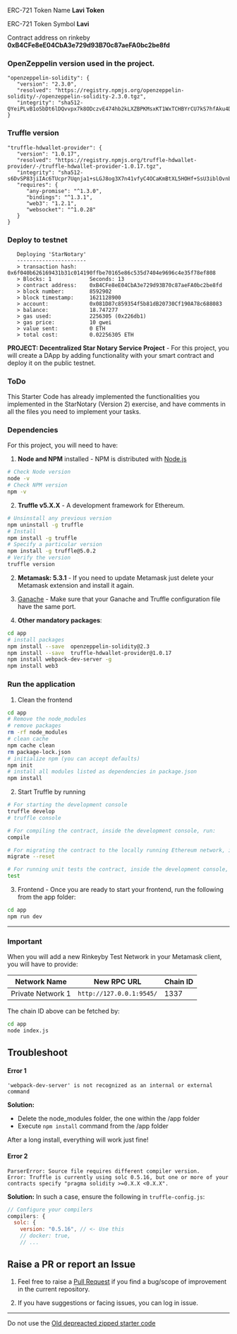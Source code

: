 ERC-721 Token Name
**Lavi Token**
   
ERC-721 Token Symbol
**Lavi**

Contract address on rinkeby
**0xB4CFe8eE04CbA3e729d93B70c87aeFA0bc2be8fd**



### OpenZeppelin version used in the project.

```
"openzeppelin-solidity": {
   "version": "2.3.0",
   "resolved": "https://registry.npmjs.org/openzeppelin-solidity/-/openzeppelin-solidity-2.3.0.tgz",
   "integrity": "sha512-QYeiPLvB1oSbDt6lDQvvpx7k8ODczvE474hb2kLXZBPKMsxKT1WxTCHBYrCU7kS7hfAku4DcJ0jqOyL+jvjwQw=="
}
```
    
### Truffle version

```
"truffle-hdwallet-provider": {
   "version": "1.0.17",
   "resolved": "https://registry.npmjs.org/truffle-hdwallet-provider/-/truffle-hdwallet-provider-1.0.17.tgz",
   "integrity": "sha512-s6DvSP83jiIAc6TUcpr7Uqnja1+sLGJ8og3X7n41vfyC4OCaKmBtXL5HOHf+SsU3iblOvnbFDgmN6Y1VBL/fsg==",
   "requires": {
      "any-promise": "^1.3.0",
      "bindings": "^1.3.1",
      "web3": "1.2.1",
      "websocket": "^1.0.28"
   }
}
```

### Deploy to testnet
```
   Deploying 'StarNotary'
   ----------------------
   > transaction hash:    0x6f040b626169431b31c014190ffbe70165e86c535d7404e9696c4e35f78ef808
   > Blocks: 1            Seconds: 13
   > contract address:    0xB4CFe8eE04CbA3e729d93B70c87aeFA0bc2be8fd
   > block number:        8592902
   > block timestamp:     1621128900
   > account:             0x081D87c859354f5b81dB20730Cf190A78c688083
   > balance:             18.747277
   > gas used:            2256305 (0x226db1)
   > gas price:           10 gwei
   > value sent:          0 ETH
   > total cost:          0.02256305 ETH
```


**PROJECT: Decentralized Star Notary Service Project** - For this project, you will create a DApp by adding functionality with your smart contract and deploy it on the public testnet.

### ToDo
This Starter Code has already implemented the functionalities you implemented in the StarNotary (Version 2) exercise, and have comments in all the files you need to implement your tasks.



### Dependencies
For this project, you will need to have:
1. **Node and NPM** installed - NPM is distributed with [Node.js](https://www.npmjs.com/get-npm)
```bash
# Check Node version
node -v
# Check NPM version
npm -v
```


2. **Truffle v5.X.X** - A development framework for Ethereum. 
```bash
# Unsinstall any previous version
npm uninstall -g truffle
# Install
npm install -g truffle
# Specify a particular version
npm install -g truffle@5.0.2
# Verify the version
truffle version
```


2. **Metamask: 5.3.1** - If you need to update Metamask just delete your Metamask extension and install it again.


3. [Ganache](https://www.trufflesuite.com/ganache) - Make sure that your Ganache and Truffle configuration file have the same port.


4. **Other mandatory packages**:
```bash
cd app
# install packages
npm install --save  openzeppelin-solidity@2.3
npm install --save  truffle-hdwallet-provider@1.0.17
npm install webpack-dev-server -g
npm install web3
```


### Run the application
1. Clean the frontend 
```bash
cd app
# Remove the node_modules  
# remove packages
rm -rf node_modules
# clean cache
npm cache clean
rm package-lock.json
# initialize npm (you can accept defaults)
npm init
# install all modules listed as dependencies in package.json
npm install
```


2. Start Truffle by running
```bash
# For starting the development console
truffle develop
# truffle console

# For compiling the contract, inside the development console, run:
compile

# For migrating the contract to the locally running Ethereum network, inside the development console
migrate --reset

# For running unit tests the contract, inside the development console, run:
test
```

3. Frontend - Once you are ready to start your frontend, run the following from the app folder:
```bash
cd app
npm run dev
```

---

### Important
When you will add a new Rinkeyby Test Network in your Metamask client, you will have to provide:

| Network Name | New RPC URL | Chain ID |
|---|---|---|
|Private Network 1|`http://127.0.0.1:9545/`|1337 |

The chain ID above can be fetched by:
```bash
cd app
node index.js
```

## Troubleshoot
#### Error 1 
```
'webpack-dev-server' is not recognized as an internal or external command
```
**Solution:**
- Delete the node_modules folder, the one within the /app folder
- Execute `npm install` command from the /app folder

After a long install, everything will work just fine!


#### Error 2
```
ParserError: Source file requires different compiler version. 
Error: Truffle is currently using solc 0.5.16, but one or more of your contracts specify "pragma solidity >=0.X.X <0.X.X".
```
**Solution:** In such a case, ensure the following in `truffle-config.js`:
```js
// Configure your compilers  
compilers: {    
  solc: {      
    version: "0.5.16", // <- Use this        
    // docker: true,
    // ...
```

## Raise a PR or report an Issue
1. Feel free to raise a [Pull Request](https://github.com/udacity/nd1309-p2-Decentralized-Star-Notary-Service-Starter-Code/pulls) if you find a bug/scope of improvement in the current repository. 

2. If you have suggestions or facing issues, you can log in issue. 

---

Do not use the [Old depreacted zipped starter code](https://s3.amazonaws.com/video.udacity-data.com/topher/2019/January/5c51c4c0_project-5-starter-code/project-5-starter-code.zip)
